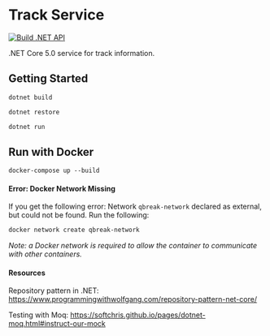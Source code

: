 # Track Service
[![Build .NET API](https://github.com/Quarter-Break/track_service/actions/workflows/build_test.yml/badge.svg)](https://github.com/Quarter-Break/track_service/actions/workflows/build_test.yml)

.NET Core 5.0 service for track information.

## Getting Started
```zsh
dotnet build
```
```zsh
dotnet restore
```
```zsh
dotnet run
```

## Run with Docker
```
docker-compose up --build
```

#### Error: Docker Network Missing
If you get the following error:
Network `qbreak-network` declared as external, but could not be found. Run the following:
```zsh
docker network create qbreak-network
```
<i>Note: a Docker network is required to allow the container to communicate with other containers.</i>

#### Resources

Repository pattern in .NET: https://www.programmingwithwolfgang.com/repository-pattern-net-core/

Testing with Moq: https://softchris.github.io/pages/dotnet-moq.html#instruct-our-mock
